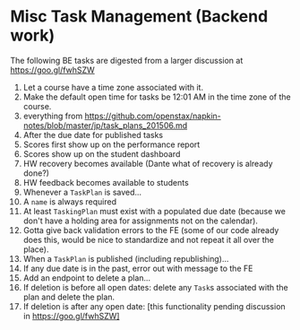 # Misc Task Management (Backend work)

The following BE tasks are digested from a larger discussion at https://goo.gl/fwhSZW

1. Let a course have a time zone associated with it.
2. Make the default open time for tasks be 12:01 AM in the time zone of the course.
3. everything from https://github.com/openstax/napkin-notes/blob/master/jp/task_plans_201506.md
4. After the due date for published tasks
  1. Scores first show up on the performance report
  2. Scores show up on the student dashboard
  3. HW recovery becomes available (Dante what of recovery is already done?)
  4. HW feedback becomes available to students
5. Whenever a `TaskPlan` is saved...
  1. A `name` is always required
  2. At least `TaskingPlan` must exist with a populated due date (because we don't have a holding area for assignments not on the calendar).
  3. Gotta give back validation errors to the FE (some of our code already does this, would be nice to standardize and not repeat it all over the place).
6. When a `TaskPlan` is published (including republishing)...
  1. If any due date is in the past, error out with message to the FE
7. Add an endpoint to delete a plan...
  1. If deletion is before all open dates: delete any `Task`s associated with the plan and delete the plan.
  2. If deletion is after any open date: [this functionality pending discussion in https://goo.gl/fwhSZW]



